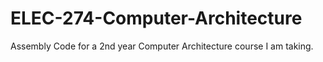 # ELEC-274-Computer-Architecture
Assembly Code for a 2nd year Computer Architecture course I am taking.
